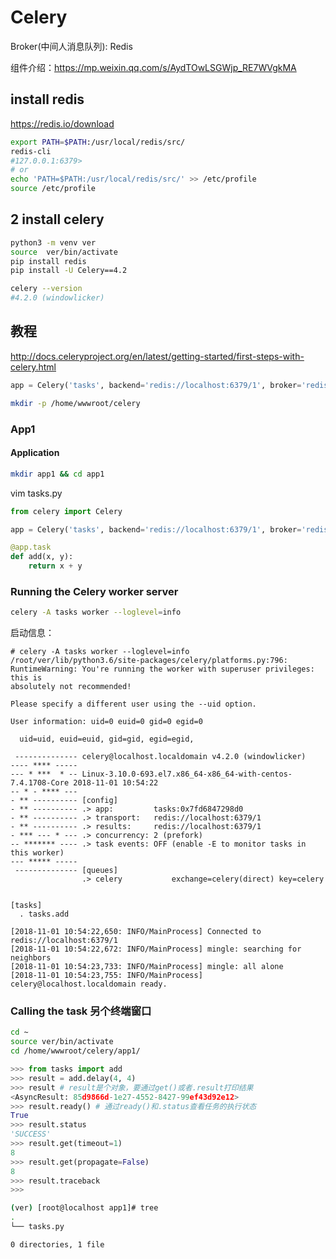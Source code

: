 # Celery

Broker(中间人消息队列): Redis

组件介绍：https://mp.weixin.qq.com/s/AydTOwLSGWjp_RE7WVgkMA


## install redis
https://redis.io/download

```bash
export PATH=$PATH:/usr/local/redis/src/
redis-cli 
#127.0.0.1:6379>
# or
echo 'PATH=$PATH:/usr/local/redis/src/' >> /etc/profile
source /etc/profile
```

## 2 install celery
```bash
python3 -m venv ver
source  ver/bin/activate
pip install redis
pip install -U Celery==4.2

celery --version
#4.2.0 (windowlicker)
```


## 教程

http://docs.celeryproject.org/en/latest/getting-started/first-steps-with-celery.html

```python
app = Celery('tasks', backend='redis://localhost:6379/1', broker='redis://localhost:6379/1')
```

```bash
mkdir -p /home/wwwroot/celery
```


### App1

#### Application

```bash
mkdir app1 && cd app1
```

vim tasks.py
```python
from celery import Celery

app = Celery('tasks', backend='redis://localhost:6379/1', broker='redis://localhost:6379/1')

@app.task
def add(x, y):
    return x + y
```


### Running the Celery worker server

```bash
celery -A tasks worker --loglevel=info
```

启动信息：
```
# celery -A tasks worker --loglevel=info
/root/ver/lib/python3.6/site-packages/celery/platforms.py:796: RuntimeWarning: You're running the worker with superuser privileges: this is
absolutely not recommended!

Please specify a different user using the --uid option.

User information: uid=0 euid=0 gid=0 egid=0

  uid=uid, euid=euid, gid=gid, egid=egid,
 
 -------------- celery@localhost.localdomain v4.2.0 (windowlicker)
---- **** ----- 
--- * ***  * -- Linux-3.10.0-693.el7.x86_64-x86_64-with-centos-7.4.1708-Core 2018-11-01 10:54:22
-- * - **** --- 
- ** ---------- [config]
- ** ---------- .> app:         tasks:0x7fd6847298d0
- ** ---------- .> transport:   redis://localhost:6379/1
- ** ---------- .> results:     redis://localhost:6379/1
- *** --- * --- .> concurrency: 2 (prefork)
-- ******* ---- .> task events: OFF (enable -E to monitor tasks in this worker)
--- ***** ----- 
 -------------- [queues]
                .> celery           exchange=celery(direct) key=celery
                

[tasks]
  . tasks.add

[2018-11-01 10:54:22,650: INFO/MainProcess] Connected to redis://localhost:6379/1
[2018-11-01 10:54:22,672: INFO/MainProcess] mingle: searching for neighbors
[2018-11-01 10:54:23,733: INFO/MainProcess] mingle: all alone
[2018-11-01 10:54:23,755: INFO/MainProcess] celery@localhost.localdomain ready.
```


### Calling the task 另个终端窗口

```bash
cd ~
source ver/bin/activate
cd /home/wwwroot/celery/app1/
```

```python
>>> from tasks import add
>>> result = add.delay(4, 4)
>>> result # result是个对象，要通过get()或者.result打印结果
<AsyncResult: 85d9866d-1e27-4552-8427-99ef43d92e12>
>>> result.ready() # 通过ready()和.status查看任务的执行状态
True
>>> result.status
'SUCCESS'
>>> result.get(timeout=1)
8
>>> result.get(propagate=False)
8
>>> result.traceback
>>> 

```

```bash
(ver) [root@localhost app1]# tree
.
└── tasks.py

0 directories, 1 file
```
